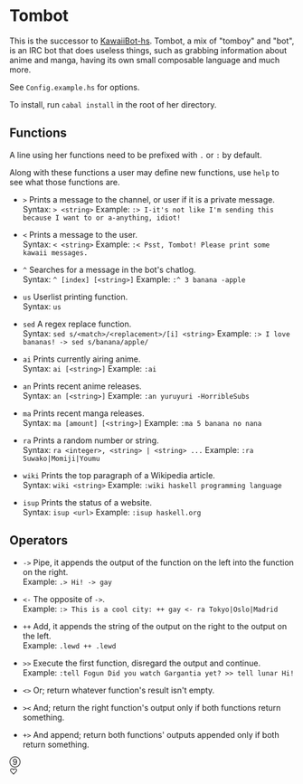 Tombot
======

This is the successor to [KawaiiBot-hs](https://github.com/Shou-/KawaiiBot-hs).
Tombot, a mix of "tomboy" and "bot", is an IRC bot that does useless things, such as grabbing information about anime and manga, having its own small composable language and much more.

See `Config.example.hs` for options.

To install, run `cabal install` in the root of her directory.

## Functions

A line using her functions need to be prefixed with `.` or `:` by default.

Along with these functions a user may define new functions, use `help` to see
what those functions are.

* `>`
Prints a message to the channel, or user if it is a private message.<br>
Syntax: `> <string>`
Example: `:> I-it's not like I'm sending this because I want to or a-anything, idiot!`

* `<`
Prints a message to the user.<br>
Syntax: `< <string>`
Example: `:< Psst, Tombot! Please print some kawaii messages.`

* `^`
Searches for a message in the bot's chatlog.<br>
Syntax: `^ [index] [<string>]`
Example: `:^ 3 banana -apple`

* `us`
Userlist printing function.<br>
Syntax: `us`

* `sed`
A regex replace function.<br>
Syntax: `sed s/<match>/<replacement>/[i] <string>`
Example: `:> I love bananas! -> sed s/banana/apple/`

* `ai`
Prints currently airing anime.<br>
Syntax: `ai [<string>]`
Example: `:ai`

* `an`
Prints recent anime releases.<br>
Syntax: `an [<string>]`
Example: `:an yuruyuri -HorribleSubs`

* `ma`
Prints recent manga releases.<br>
Syntax: `ma [amount] [<string>]`
Example: `:ma 5 banana no nana`

* `ra`
Prints a random number or string.<br>
Syntax: `ra <integer>, <string> | <string> ...`
Example: `:ra Suwako|Momiji|Youmu`

* `wiki`
Prints the top paragraph of a Wikipedia article.<br>
Syntax: `wiki <string>`
Example: `:wiki haskell programming language`

* `isup`
Prints the status of a website.<br>
Syntax: `isup <url>`
Example: `:isup haskell.org`

## Operators
* `->`
Pipe, it appends the output of the function on the left into the function on the right.<br>
Example: `.> Hi! -> gay`

* `<-`
The opposite of `->`.<br>
Example: `:> This is a cool city: ++ gay <- ra Tokyo|Oslo|Madrid`

* `++`
Add, it appends the string of the output on the right to the output on the left.<br>
Example: `.lewd ++ .lewd`

* `>>`
Execute the first function, disregard the output and continue.
Example: `:tell Fogun Did you watch Gargantia yet? >> tell lunar Hi!`

* `<>`
Or; return whatever function's result isn't empty.

* `><`
And; return the right function's output only if both functions return something.

* `+>`
And append; return both functions' outputs appended only if both return something.

⑨
<br>
♡

